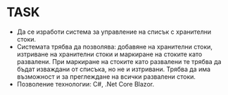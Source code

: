 # TASK
* Да се изработи система за управление на списък с хранителни стоки.
* Системата трябва да позволява: добавяне на хранителни стоки, изтриване на хранителни стоки и маркиране на стоките като развалени. При маркиране на стоките като развалени те трябва да бъдат изваждани от списъка, но не и изтривани. Трябва да има възможност и за преглеждане на всички развалени стоки.
* Позволение технологии: C#, .Net Core Blazor.
